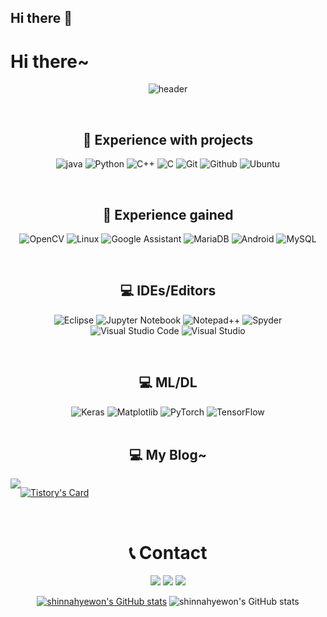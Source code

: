## Hi there 👋

<!--
**shinnahyewon/shinnahyewon** is a ✨ _special_ ✨ repository because its `README.md` (this file) appears on your GitHub profile.

Here are some ideas to get you started:

- 🔭 I’m currently working on ...
- 🌱 I’m currently learning ...
- 👯 I’m looking to collaborate on ...
- 🤔 I’m looking for help with ...
- 💬 Ask me about ...
- 📫 How to reach me: ...
- 😄 Pronouns: ...
- ⚡ Fun fact: ...
-->
# Hi there~
<div align="center">


![header](https://capsule-render.vercel.app/api?type=waving&height=300&color=gradient&text=hyewon's%20Github&reversal=false&textBg=false&fontAlign=50&animation=fadeIn)





<br>

## 🙂 Experience with projects
![java](https://img.shields.io/badge/java-2F2625?style=for-the-badge&logo=coffeescript) ![Python](https://img.shields.io/badge/Python-ECD53F?style=for-the-badge&logo=Python&logoColor=black) ![C++](https://img.shields.io/badge/C++-00599C?style=for-the-badge&logo=Cplusplus) ![C](https://img.shields.io/badge/C-033963?style=for-the-badge&logo=C) ![Git](https://img.shields.io/badge/git-F05032?style=for-the-badge&logo=git&logoColor=white) ![Github](https://img.shields.io/badge/github-181717?style=for-the-badge&logo=github) ![Ubuntu](https://img.shields.io/badge/Ubuntu-E95420?style=for-the-badge&logo=ubuntu&logoColor=white) 

<br>

## 🤔 Experience gained 
![OpenCV](https://img.shields.io/badge/opencv-5C3EE8?style=for-the-badge&logo=OpenCV)  ![Linux](https://img.shields.io/badge/linux-FCC624?style=for-the-badge&logo=Linux&logoColor=black)  ![Google Assistant](https://img.shields.io/badge/google%20assistant-4285F4?style=for-the-badge&logo=google%20assistant&logoColor=white) ![MariaDB](https://img.shields.io/badge/MariaDB-003545?style=for-the-badge&logo=mariadb&logoColor=white) ![Android](https://img.shields.io/badge/Android-3DDC84?style=for-the-badge&logo=android&logoColor=white) ![MySQL](https://img.shields.io/badge/mysql-4479A1?style=for-the-badge&logo=MySQL&logoColor=white)

<br>

## 💻 IDEs/Editors
![Eclipse](https://img.shields.io/badge/Eclipse-FE7A16.svg?style=for-the-badge&logo=Eclipse&logoColor=white) ![Jupyter Notebook](https://img.shields.io/badge/jupyter-%23FA0F00.svg?style=for-the-badge&logo=jupyter&logoColor=white) ![Notepad++](https://img.shields.io/badge/Notepad++-90E59A.svg?style=for-the-badge&logo=notepad%2b%2b&logoColor=black) ![Spyder](https://img.shields.io/badge/Spyder-838485?style=for-the-badge&logo=spyder%20ide&logoColor=maroon) ![Visual Studio Code](https://img.shields.io/badge/Visual%20Studio%20Code-0078d7.svg?style=for-the-badge&logo=visual-studio-code&logoColor=white) ![Visual Studio](https://img.shields.io/badge/Visual%20Studio-5C2D91.svg?style=for-the-badge&logo=visual-studio&logoColor=white) 

<br>

## 💻  ML/DL
![Keras](https://img.shields.io/badge/Keras-%23D00000.svg?style=for-the-badge&logo=Keras&logoColor=white) ![Matplotlib](https://img.shields.io/badge/Matplotlib-%23ffffff.svg?style=for-the-badge&logo=Matplotlib&logoColor=black) ![PyTorch](https://img.shields.io/badge/PyTorch-%23EE4C2C.svg?style=for-the-badge&logo=PyTorch&logoColor=white) ![TensorFlow](https://img.shields.io/badge/TensorFlow-%23FF6F00.svg?style=for-the-badge&logo=TensorFlow&logoColor=white) 
<br><br>


## 💻 My Blog~

<div style="display:flex; flex-direction:row;">
    <a href="https://shinho804.tistory.com/">
        <img src="https://img.shields.io/badge/Tistory-000000?style=for-the-badge&logo=Tistory&logoColor=white"> 
    </a>  
    

  
[![Tistory's Card](https://github-readme-tistory-card.vercel.app/api?name=today-studies&theme=default)](https://shinho804.tistory.com/category/%ED%94%84%EB%A1%9C%EC%A0%9D%ED%8A%B8) 
</div>


<br>

# 📞 Contact
<a href="mailto:shinho8042069@gmail.com?"><img src="https://img.shields.io/badge/gmail-%23DD0031.svg?&style=for-the-badge&logo=gmail&logoColor=white"/></a>
<a href="mailto:shinho804@naver.com?"><img src="https://img.shields.io/badge/NAVER-03C75A?style=for-the-badge&logo=NAVER&logoColor=FFFFFF"/></a>
<a href="https://www.instagram.com/hye._.gpdnjss/"><img src="https://img.shields.io/badge/Instagram-E4405F?style=for-the-badge&logo=instagram&logoColor=white"/></a>

[![shinnahyewon's GitHub stats](https://github-readme-stats.vercel.app/)](https://github.com/shinnahyewon)
![shinnahyewon's GitHub stats](https://github-readme-stats.vercel.app/apishinnahyewon&show=reviews,discussions_started,discussions_answered,prs_merged,prs_merged_percentage)

</div>
